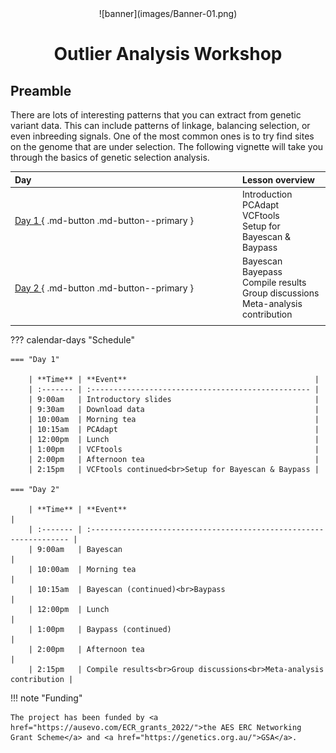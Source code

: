 <center>
![banner](images/Banner-01.png)
</center>

<style>h1 {text-align: center;}</style>
<h1><b>Outlier Analysis Workshop</b></h1>



## Preamble

There are lots of interesting patterns that you can extract from genetic variant data. This can include patterns of linkage, balancing selection, or even inbreeding signals. One of the most common ones is to try find sites on the genome that are under selection. The following vignette will take you through the basics of genetic selection analysis. 

| <div style="width:350px"> **Day**</div>           | **Lesson overview**                                                                       |
| :------------------------------------------------ | :---------------------------------------------------------------------------------------- |
| [  Day 1  ](./1.intro_and_setup.md){ .md-button .md-button--primary } | Introduction<br>PCAdapt<br>VCFtools<br>Setup for Bayescan & Baypass                       |
| [  Day 2  ](./4.bayescan.md){ .md-button .md-button--primary } | Bayescan<br>Bayepass<br>Compile results<br>Group discussions<br>Meta-analysis contribution |
|                                                   |                                                                                           |

??? calendar-days "Schedule"

    === "Day 1"
    
        | **Time** | **Event**                                          |
        | :------- | :------------------------------------------------- |
        | 9:00am   | Introductory slides                                |
        | 9:30am   | Download data                                      |
        | 10:00am  | Morning tea                                        |
        | 10:15am  | PCAdapt                                            |
        | 12:00pm  | Lunch                                              |
        | 1:00pm   | VCFtools                                           |
        | 2:00pm   | Afternoon tea                                      |
        | 2:15pm   | VCFtools continued<br>Setup for Bayescan & Baypass |

    === "Day 2"

        | **Time** | **Event**                                                          |
        | :------- | :----------------------------------------------------------------- |
        | 9:00am   | Bayescan                                                           |
        | 10:00am  | Morning tea                                                        |
        | 10:15am  | Bayescan (continued)<br>Baypass                                    |
        | 12:00pm  | Lunch                                                              |
        | 1:00pm   | Baypass (continued)                                                |
        | 2:00pm   | Afternoon tea                                                      |
        | 2:15pm   | Compile results<br>Group discussions<br>Meta-analysis contribution |

!!! note "Funding"

    The project has been funded by <a href="https://ausevo.com/ECR_grants_2022/">the AES ERC Networking Grant Scheme</a> and <a href="https://genetics.org.au/">GSA</a>.

